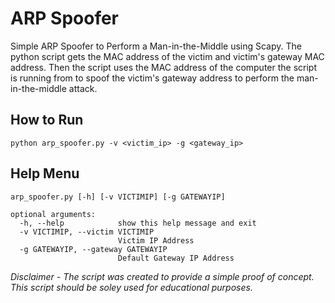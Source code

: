 # ARP Spoofer
Simple ARP Spoofer to Perform a Man-in-the-Middle using Scapy. The python script gets the MAC address of the victim and victim's gateway MAC address. Then the script uses the MAC address of the computer the script is running from to spoof the victim's gateway address to perform the man-in-the-middle attack. 

## How to Run
```
python arp_spoofer.py -v <victim_ip> -g <gateway_ip>
```

## Help Menu
```
arp_spoofer.py [-h] [-v VICTIMIP] [-g GATEWAYIP]

optional arguments:
  -h, --help            show this help message and exit
  -v VICTIMIP, --victim VICTIMIP
                        Victim IP Address
  -g GATEWAYIP, --gateway GATEWAYIP
                        Default Gateway IP Address
```


*Disclaimer - The script was created to provide a simple proof of concept. This script should be soley used for educational purposes.*

